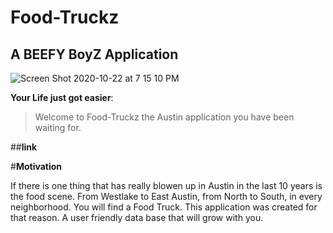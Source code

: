 # Food-Truckz
## A BEEFY BoyZ Application
![Screen Shot 2020-10-22 at 7 15 10 PM](https://user-images.githubusercontent.com/60681276/97395198-643e9380-18b2-11eb-97d8-44cadbedf35f.png)

**Your Life just got easier**:
> Welcome to Food-Truckz 
>the Austin application you have been waiting for.

##**link**

#**Motivation**

If there is one thing that has really blowen up in Austin in the last 10 years is the food scene. From Westlake to East Austin, from North to South, in every neighborhood. You will find a Food Truck. This application was created for that reason. A user friendly data base that will grow with you.  





